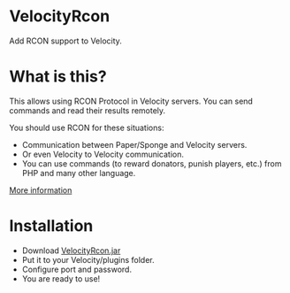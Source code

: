 # VelocityRcon
Add RCON support to Velocity.

# What is this?
This allows using RCON Protocol in Velocity servers. You can send commands and read their results remotely.

You should use RCON for these situations:
- Communication between Paper/Sponge and Velocity servers.
- Or even Velocity to Velocity communication.
- You can use commands (to reward donators, punish players, etc.) from PHP and many other language.

[More information](https://wiki.vg/RCON)

# Installation
- Download [VelocityRcon.jar](https://github.com/TISUnion/VelocityRcon/releases)
- Put it to your Velocity/plugins folder.
- Configure port and password.
- You are ready to use!
